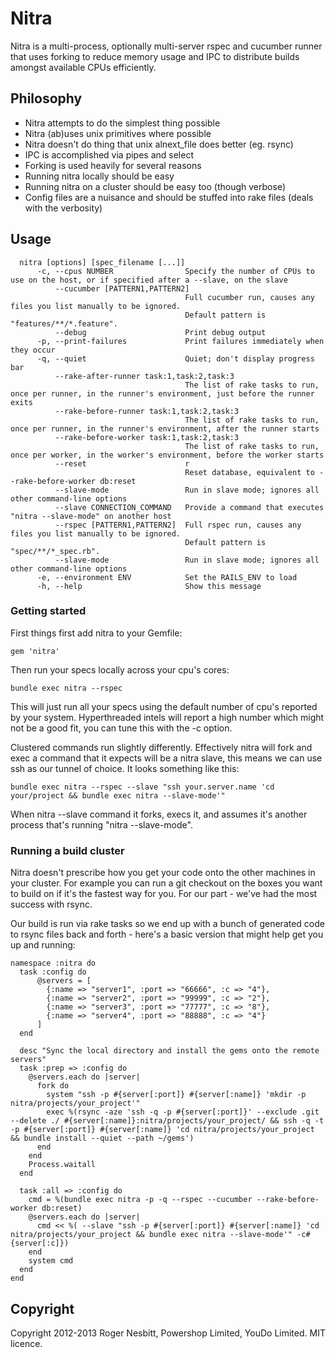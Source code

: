 # Nitra
Nitra is a multi-process, optionally multi-server rspec and cucumber runner that uses forking to reduce memory usage and IPC to distribute builds amongst available CPUs efficiently.

## Philosophy
* Nitra attempts to do the simplest thing possible
* Nitra (ab)uses unix primitives where possible
* Nitra doesn't do thing that unix alnext_file does better (eg. rsync)
* IPC is accomplished via pipes and select
* Forking is used heavily for several reasons
* Running nitra locally should be easy
* Running nitra on a cluster should be easy too (though verbose)
* Config files are a nuisance and should be stuffed into rake files (deals with the verbosity)

## Usage
      nitra [options] [spec_filename [...]]
          -c, --cpus NUMBER                Specify the number of CPUs to use on the host, or if specified after a --slave, on the slave
              --cucumber [PATTERN1,PATTERN2]
                                           Full cucumber run, causes any files you list manually to be ignored.
                                           Default pattern is "features/**/*.feature".
              --debug                      Print debug output
          -p, --print-failures             Print failures immediately when they occur
          -q, --quiet                      Quiet; don't display progress bar
              --rake-after-runner task:1,task:2,task:3
                                           The list of rake tasks to run, once per runner, in the runner's environment, just before the runner exits
              --rake-before-runner task:1,task:2,task:3
                                           The list of rake tasks to run, once per runner, in the runner's environment, after the runner starts
              --rake-before-worker task:1,task:2,task:3
                                           The list of rake tasks to run, once per worker, in the worker's environment, before the worker starts
              --reset                      r
                                           Reset database, equivalent to --rake-before-worker db:reset
              --slave-mode                 Run in slave mode; ignores all other command-line options
              --slave CONNECTION_COMMAND   Provide a command that executes "nitra --slave-mode" on another host
              --rspec [PATTERN1,PATTERN2]  Full rspec run, causes any files you list manually to be ignored.
                                           Default pattern is "spec/**/*_spec.rb".
              --slave-mode                 Run in slave mode; ignores all other command-line options
          -e, --environment ENV            Set the RAILS_ENV to load
          -h, --help                       Show this message

### Getting started
First things first add nitra to your Gemfile:

    gem 'nitra'

Then run your specs locally across your cpu's cores:

    bundle exec nitra --rspec

This will just run all your specs using the default number of cpu's reported by your system. Hyperthreaded intels will report a high number which might not be a good fit, you can tune this with the -c option.

Clustered commands run slightly differently. Effectively nitra will fork and exec a command that it expects will be a nitra slave, this means we can use ssh as our tunnel of choice. It looks something like this:

    bundle exec nitra --rspec --slave "ssh your.server.name 'cd your/project && bundle exec nitra --slave-mode'"

When nitra --slave command it forks, execs it, and assumes it's another process that's running "nitra --slave-mode".

### Running a build cluster
Nitra doesn't prescribe how you get your code onto the other machines in your cluster. For example you can run a git checkout on the boxes you want to build on if it's the fastest way for you. For our part - we've had the most success with rsync.

Our build is run via rake tasks so we end up with a bunch of generated code to rsync files back and forth - here's a basic version that might help get you up and running:

    namespace :nitra do
      task :config do
          @servers = [
            {:name => "server1", :port => "66666", :c => "4"},
            {:name => "server2", :port => "99999", :c => "2"},
            {:name => "server3", :port => "77777", :c => "8"},
            {:name => "server4", :port => "88888", :c => "4"}
          ]
      end

      desc "Sync the local directory and install the gems onto the remote servers"
      task :prep => :config do
        @servers.each do |server|
          fork do
            system "ssh -p #{server[:port]} #{server[:name]} 'mkdir -p nitra/projects/your_project'"
            exec %(rsync -aze 'ssh -q -p #{server[:port]}' --exclude .git --delete ./ #{server[:name]}:nitra/projects/your_project/ && ssh -q -t -p #{server[:port]} #{server[:name]} 'cd nitra/projects/your_project && bundle install --quiet --path ~/gems')
          end
        end
        Process.waitall
      end

      task :all => :config do
        cmd = %(bundle exec nitra -p -q --rspec --cucumber --rake-before-worker db:reset)
        @servers.each do |server|
          cmd << %( --slave "ssh -p #{server[:port]} #{server[:name]} 'cd nitra/projects/your_project && bundle exec nitra --slave-mode'" -c#{server[:c]})
        end
        system cmd
      end
    end

## Copyright
Copyright 2012-2013 Roger Nesbitt, Powershop Limited, YouDo Limited.  MIT licence.
